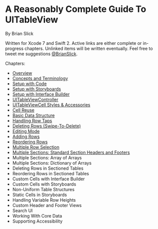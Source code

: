 # A Reasonably Complete Guide To UITableView
By Brian Slick

Written for Xcode 7 and Swift 2. Active links are either complete or in-progress chapters. Unlinked items will be written eventually. Feel free to tweet me suggestions [@BrianSlick](http://twitter.com/BrianSlick).

Chapters:

* [Overview](00.Overview/Overview.md)
* [Concepts and Terminology](01.Concepts/Concepts.md)
* [Setup with Code](02.SetupWithCode/SetupWithCode.md)
* [Setup with Storyboards](03.SetupWithStoryboards/SetupWithStoryboards.md)
* [Setup with Interface Builder](04.SetupWithInterfaceBuilder/SetupWithInterfaceBuilder.md)
* [UITableViewController](05.UITableViewController/UITableViewController.md)
* [UITableViewCell Styles & Accessories](06.UITableViewCell/UITableViewCell.md)
* [Cell Reuse](07.CellReuse/CellReuse.md)
* [Basic Data Structure](08.BasicDataStructure/BasicDataStructure.md)
* [Handling Row Taps](09.HandlingRowTaps/HandlingRowTaps.md)
* [Deleting Rows (Swipe-To-Delete)](10.DeletingRows/DeletingRows.md)
* [Editing Mode](11.EditingMode/EditingMode.md)
* [Adding Rows](12.AddingRows/AddingRows.md)
* [Reordering Rows](13.ReorderingRows/ReorderingRows.md)
* [Multiple Row Selection](14.MultipleRowSelection/MultipleRowSelection.md)
* [Multiple Sections: Standard Section Headers and Footers](15.SectionHeadersFooters/SectionHeadersFooters.md)
* Multiple Sections: Array of Arrays
* Multiple Sections: Dictionary of Arrays
* Deleting Rows in Sectioned Tables
* Reordering Rows in Sectioned Tables
* Custom Cells with Interface Builder
* Custom Cells with Storyboards
* Non-Uniform Table Structures
* Static Cells in Storyboards
* Handling Variable Row Heights
* Custom Header and Footer Views
* Search UI
* Working With Core Data
* Supporting Accessibility
